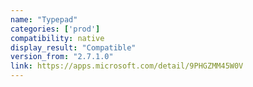 ```yaml
---
name: "Typepad"
categories: ['prod']
compatibility: native
display_result: "Compatible"
version_from: "2.7.1.0"
link: https://apps.microsoft.com/detail/9PHGZMM45W0V
---
```

